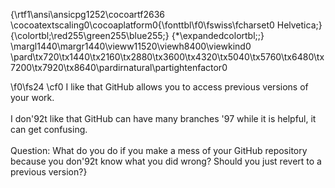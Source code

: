 {\rtf1\ansi\ansicpg1252\cocoartf2636
\cocoatextscaling0\cocoaplatform0{\fonttbl\f0\fswiss\fcharset0 Helvetica;}
{\colortbl;\red255\green255\blue255;}
{\*\expandedcolortbl;;}
\margl1440\margr1440\vieww11520\viewh8400\viewkind0
\pard\tx720\tx1440\tx2160\tx2880\tx3600\tx4320\tx5040\tx5760\tx6480\tx7200\tx7920\tx8640\pardirnatural\partightenfactor0

\f0\fs24 \cf0 I like that GitHub allows you to access previous versions of your work.\
\
I don\'92t like that GitHub can have many branches \'97 while it is helpful, it can get confusing.\
\
Question: What do you do if you make a mess of your GitHub repository because you don\'92t know what you did wrong? Should you just revert to a previous version?}